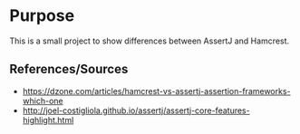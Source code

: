 # Purpose

This is a small project to show differences between AssertJ and Hamcrest.

## References/Sources

* https://dzone.com/articles/hamcrest-vs-assertj-assertion-frameworks-which-one
* http://joel-costigliola.github.io/assertj/assertj-core-features-highlight.html